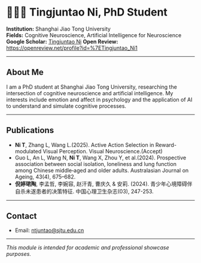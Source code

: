 # 👩🏻‍🎓 Tingjuntao Ni, PhD Student

**Institution:** Shanghai Jiao Tong University  
**Fields:** Cognitive Neuroscience, Artificial Intelligence for Neuroscience  
**Google Scholar:** [Tingjuntao Ni](https://scholar.google.com.hk/citations?user=VfNsVXIAAAAJ&hl=zh-CN)
**Open Review:** https://openreview.net/profile?id=%7ETingjuntao_Ni1


---

## About Me

I am a PhD student at Shanghai Jiao Tong University, researching the intersection of cognitive neuroscience and artificial intelligence. My interests include emotion and affect in psychology and the application of AI to understand and simulate cognitive processes.

---

## Publications
- **Ni T**, Zhang L, Wang L.(2025). Active Action Selection in Reward-modulated Visual Perception. Visual Neuroscience.(Accept)
- Guo L, An L, Wang N, **Ni T**, Wang X, Zhou Y, et al.(2024). Prospective association between social isolation, loneliness and lung function among Chinese middle‐aged and older adults. Australasian Journal on Ageing, 43(4), 675–682.
- **倪婷珺陶**, 李孟哲, 李婉容, 赵汗青, 曹庆久 & 安莉. (2024). 青少年心境障碍伴自杀未遂患者的决策特征. 中国心理卫生杂志(03), 247-253.
---

## Contact
- Email: ntjuntao@sjtu.edu.cn

---

*This module is intended for academic and professional showcase purposes.*

